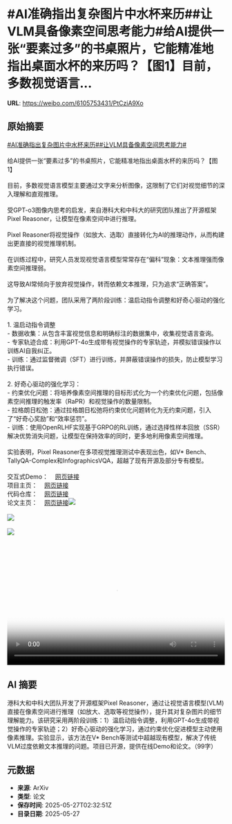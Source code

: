 # #AI准确指出复杂图片中水杯来历##让VLM具备像素空间思考能力#给AI提供一张“要素过多”的书桌照片，它能精准地指出桌面水杯的来历吗？【图1】目前，多数视觉语言...

**URL**: https://weibo.com/6105753431/PtCziA9Xo

## 原始摘要

<a href="https://m.weibo.cn/search?containerid=231522type%3D1%26t%3D10%26q%3D%23AI%E5%87%86%E7%A1%AE%E6%8C%87%E5%87%BA%E5%A4%8D%E6%9D%82%E5%9B%BE%E7%89%87%E4%B8%AD%E6%B0%B4%E6%9D%AF%E6%9D%A5%E5%8E%86%23&amp;extparam=%23AI%E5%87%86%E7%A1%AE%E6%8C%87%E5%87%BA%E5%A4%8D%E6%9D%82%E5%9B%BE%E7%89%87%E4%B8%AD%E6%B0%B4%E6%9D%AF%E6%9D%A5%E5%8E%86%23" data-hide=""><span class="surl-text">#AI准确指出复杂图片中水杯来历#</span></a><a href="https://m.weibo.cn/search?containerid=231522type%3D1%26t%3D10%26q%3D%23%E8%AE%A9VLM%E5%85%B7%E5%A4%87%E5%83%8F%E7%B4%A0%E7%A9%BA%E9%97%B4%E6%80%9D%E8%80%83%E8%83%BD%E5%8A%9B%23&amp;extparam=%23%E8%AE%A9VLM%E5%85%B7%E5%A4%87%E5%83%8F%E7%B4%A0%E7%A9%BA%E9%97%B4%E6%80%9D%E8%80%83%E8%83%BD%E5%8A%9B%23" data-hide=""><span class="surl-text">#让VLM具备像素空间思考能力#</span></a><br><br>给AI提供一张“要素过多”的书桌照片，它能精准地指出桌面水杯的来历吗？【图1】<br><br>目前，多数视觉语言模型主要通过文字来分析图像，这限制了它们对视觉细节的深入理解和直观推理。<br><br>受GPT-o3图像内思考的启发，来自港科大和中科大的研究团队推出了开源框架Pixel Reasoner，让模型在像素空间中进行推理。<br><br>Pixel Reasoner将视觉操作（如放大、选取）直接转化为AI的推理动作，从而构建出更直接的视觉推理机制。<br><br>在训练过程中，研究人员发现视觉语言模型常常存在“偏科”现象：文本推理强而像素空间推理弱。<br><br>这导致AI常倾向于放弃视觉操作，转而依赖文本推理，只为追求“正确答案”。<br><br>为了解决这个问题，团队采用了两阶段训练：温启动指令调整和好奇心驱动的强化学习。<br><br>1. 温启动指令调整<br>- 数据收集：从包含丰富视觉信息和明确标注的数据集中，收集视觉语言查询。<br>- 专家轨迹合成：利用GPT-4o生成带有视觉操作的专家轨迹，并模拟错误操作以训练AI自我纠正。<br>- 训练：通过监督微调（SFT）进行训练，并屏蔽错误操作的损失，防止模型学习执行错误。<br><br>2. 好奇心驱动的强化学习：<br>- 约束优化问题：将培养像素空间推理的目标形式化为一个约束优化问题，包括像素空间推理的触发率（RaPR）和视觉操作的数量限制。<br>- 拉格朗日松弛：通过拉格朗日松弛将约束优化问题转化为无约束问题，引入了“好奇心奖励”和“效率惩罚”。<br>- 训练：使用OpenRLHF实现基于GRPO的RL训练，通过选择性样本回放（SSR）解决优势消失问题，让模型在保持效率的同时，更多地利用像素空间推理。<br><br>实验表明，Pixel Reasoner在多项视觉推理测试中表现出色，如V* Bench、TallyQA-Complex和InfographicsVQA，超越了现有开源及部分专有模型。<br><br>交互式Demo：<a href="https://weibo.cn/sinaurl?u=https%3A%2F%2Fhuggingface.co%2Fspaces%2FTIGER-Lab%2FPixel-Reasoner" data-hide=""><span class="url-icon"><img style="width: 1rem;height: 1rem" src="https://h5.sinaimg.cn/upload/2015/09/25/3/timeline_card_small_web_default.png" referrerpolicy="no-referrer"></span><span class="surl-text">网页链接</span></a><br>项目主页：<a href="https://weibo.cn/sinaurl?u=https%3A%2F%2Ftiger-ai-lab.github.io%2FPixel-Reasoner%2F" data-hide=""><span class="url-icon"><img style="width: 1rem;height: 1rem" src="https://h5.sinaimg.cn/upload/2015/09/25/3/timeline_card_small_web_default.png" referrerpolicy="no-referrer"></span><span class="surl-text">网页链接</span></a><br>代码仓库：<a href="https://weibo.cn/sinaurl?u=https%3A%2F%2Fgithub.com%2FTIGER-AI-Lab%2FPixel-Reasoner" data-hide=""><span class="url-icon"><img style="width: 1rem;height: 1rem" src="https://h5.sinaimg.cn/upload/2015/09/25/3/timeline_card_small_web_default.png" referrerpolicy="no-referrer"></span><span class="surl-text">网页链接</span></a><br>论文主页：<a href="https://weibo.cn/sinaurl?u=https%3A%2F%2Farxiv.org%2Fabs%2F2505.15966" data-hide=""><span class="url-icon"><img style="width: 1rem;height: 1rem" src="https://h5.sinaimg.cn/upload/2015/09/25/3/timeline_card_small_web_default.png" referrerpolicy="no-referrer"></span><span class="surl-text">网页链接</span></a><img style="" src="https://tvax2.sinaimg.cn/large/006Fd7o3gy1i1t0077snuj31040pqndt.jpg" referrerpolicy="no-referrer"><br><br><img style="" src="https://tvax2.sinaimg.cn/large/006Fd7o3gy1i1t008ba00j30gg0oyn23.jpg" referrerpolicy="no-referrer"><br><br><img style="" src="https://tvax1.sinaimg.cn/large/006Fd7o3ly1i1t014kikxj31hc0u074c.jpg" referrerpolicy="no-referrer"><br><br><br clear="both"><div style="clear: both"></div><video controls="controls" poster="https://tvax3.sinaimg.cn/orj480/006Fd7o3ly1i1t01478pzj31hc0u0wic.jpg" style="width: 100%"><source src="https://f.video.weibocdn.com/o0/9zJxhczjlx08oy2pQQZi01041200bW2r0E010.mp4?label=mp4_720p&amp;template=1280x720.25.0&amp;ori=0&amp;ps=1CwnkDw1GXwCQx&amp;Expires=1748316678&amp;ssig=smkhjcmVfh&amp;KID=unistore,video"><source src="https://f.video.weibocdn.com/o0/X2gZzq0Plx08oy2p6Tgs010412005YMt0E010.mp4?label=mp4_hd&amp;template=852x480.25.0&amp;ori=0&amp;ps=1CwnkDw1GXwCQx&amp;Expires=1748316678&amp;ssig=ME1Sn9rl0R&amp;KID=unistore,video"><source src="https://f.video.weibocdn.com/o0/X0MxLkHolx08oy2qrDQk010412003BhO0E010.mp4?label=mp4_ld&amp;template=640x360.25.0&amp;ori=0&amp;ps=1CwnkDw1GXwCQx&amp;Expires=1748316678&amp;ssig=FwWRDbd5vq&amp;KID=unistore,video"><p>视频无法显示，请前往<a href="https://video.weibo.com/show?fid=1034%3A5170597303615498" target="_blank" rel="noopener noreferrer">微博视频</a>观看。</p></video>

## AI 摘要

港科大和中科大团队开发了开源框架Pixel Reasoner，通过让视觉语言模型(VLM)直接在像素空间进行推理（如放大、选取等视觉操作），提升其对复杂图片的细节理解能力。该研究采用两阶段训练：1）温启动指令调整，利用GPT-4o生成带视觉操作的专家轨迹；2）好奇心驱动的强化学习，通过约束优化促进模型主动使用像素推理。实验显示，该方法在V* Bench等测试中超越现有模型，解决了传统VLM过度依赖文本推理的问题。项目已开源，提供在线Demo和论文。（99字）

## 元数据

- **来源**: ArXiv
- **类型**: 论文
- **保存时间**: 2025-05-27T02:32:51Z
- **目录日期**: 2025-05-27
